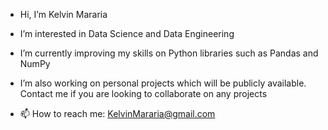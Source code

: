 - Hi, I’m Kelvin Mararia
- I’m interested in Data Science and Data Engineering
- I’m currently improving my skills on Python libraries such as Pandas and NumPy
- I’m also working on personal projects which will be publicly available. Contact me if you are looking to collaborate on any projects




- 📫 How to reach me: KelvinMararia@gmail.com

<!---
KelvinMararia/KelvinMararia is a ✨ special ✨ repository because its `README.md` (this file) appears on your GitHub profile.
You can click the Preview link to take a look at your changes.
--->
